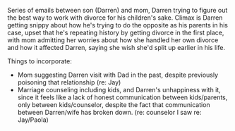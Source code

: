 ---
---

Series of emails between son (Darren) and mom, Darren trying to figure out the best way to work with divorce for his children's sake. Climax is Darren getting snippy about how he's trying to do the opposite as his parents in his case, upset that he's repeating history by getting divorce in the first place, with mom admitting her worries about how she handled her own divorce and how it affected Darren, saying she wish she'd split up earlier in his life.

Things to incorporate:

* Mom suggesting Darren visit with Dad in the past, despite previously poisoning that relationship (re: Jay)
* Marriage counseling including kids, and Darren's unhappiness with it, since it feels like a lack of honest communication between kids/parents, only between kids/counselor, despite the fact that communication between Darren/wife has broken down. (re: counselor I saw re: Jay/Paola)
